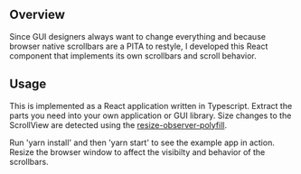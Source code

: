 ## Overview

Since GUI designers always want to change everything and because browser native scrollbars are a PITA to restyle, I developed this React component that implements its own scrollbars and scroll behavior.

## Usage

This is implemented as a React application written in Typescript. Extract the parts you need into your own application or GUI library. Size changes to the ScrollView are detected using the [resize-observer-polyfill](https://github.com/que-etc/resize-observer-polyfill).

Run 'yarn install' and then 'yarn start' to see the example app in action. Resize the browser window to affect the visibilty and behavior of the scrollbars.

